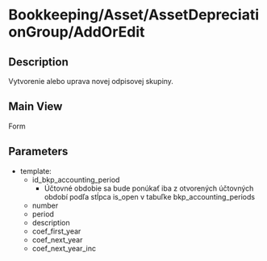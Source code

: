 # Bookkeeping/Asset/AssetDepreciationGroup/AddOrEdit

## Description

Vytvorenie alebo uprava novej odpisovej skupiny.

## Main View

Form

## Parameters

* template:
  * id_bkp_accounting_period
    * Účtovné obdobie sa bude ponúkať iba z otvorených účtovných období podľa stĺpca is_open v tabuľke bkp_accounting_periods
  * number
  * period
  * description
  * coef_first_year
  * coef_next_year
  * coef_next_year_inc
